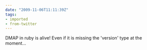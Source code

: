 ```yaml
---
date: "2009-11-06T11:11:39Z"
tags:
- imported
- from-twitter
---
```

DMAP in ruby is alive! Even if it is missing the 'version' type at the moment…
